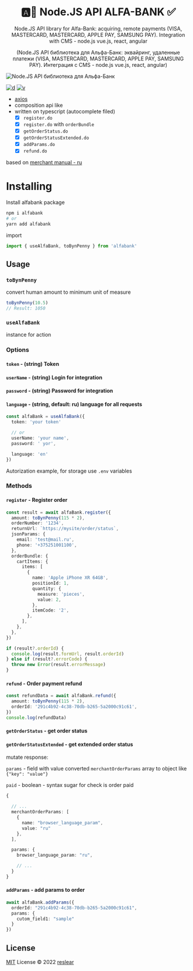 <h1 align="center">🅰️🏦 Node.JS API ALFA-BANK ✅</h1>
<p align="center">Node.JS API library for Alfa-Bank: acquiring, remote payments (VISA, MASTERCARD, MASTERCARD, APPLE PAY, SAMSUNG PAY). Integration with CMS - node.js vue.js, react, angular</p>

<p align="center">(Node.JS API библиотека для Альфа-Банк: эквайринг, удаленные платежи (VISA, MASTERCARD, MASTERCARD, APPLE PAY, SAMSUNG PAY). Интеграция с CMS - node.js vue.js, react, angular)</p>

<img align="center" alt="Node.JS API библиотека для Альфа-Банк" title="Node.JS API library for Alfa-Bank" src="https://github.com/whalest/alfabank/blob/main/assets/main.png?raw=true" />

[![d](https://img.shields.io/npm/dm/alfabank.svg?style=flat-square)](https://npmjs.com/package/alfabank)
[![v](https://img.shields.io/npm/v/alfabank/latest.svg?style=flat-square)](https://npmjs.com/package/alfabank)

- [axios](https://github.com/axios/axios)
- composition api like
- written on typescript (autocomplete filed)
  - [x] `register.do`
  - [x] `register.do` with `orderBundle`
  - [x] `getOrderStatus.do`
  - [x] `getOrderStatusExtended.do`
  - [x] `addParams.do`
  - [x] `refund.do`

based on [merchant manual - ru](https://alfa-biz.by/acquiring/docs/merchantmanual.pdf#page=92)

# Installing

Install alfabank package

```sh
npm i alfabank
# or
yarn add alfabank
```

import

```ts
import { useAlfaBank, toBynPenny } from 'alfabank'
```

## Usage

### `toBynPenny`

convert human amount to minimum unit of measure

```ts
toBynPenny(10.5)
// Result: 1050
```

### `useAlfaBank`

instance for action

### Options

#### `token` - (string) Token

#### `userName` - (string) Login for integration

#### `password` - (string) Password for integration

#### `language` - (string, default: ru) language for all requests

```ts
const alfaBank = useAlfaBank({
  token: 'your token'

  // or
  userName: 'your name',
  password: ' yor',

  language: 'en'
})
```

Autorization example, for storage use `.env` variables

### Methods

#### `register` - Register order

```ts
const result = await alfaBank.register({
  amount: toBynPenny(115 * 2),
  orderNumber: '1234',
  returnUrl: `https://mysite/order/status`,
  jsonParams: {
    email: 'test@mail.ru',
    phone: '+375251001100',
  },
  orderBundle: {
    cartItems: {
      items: [
        {
          name: 'Apple iPhone XR 64GB',
          positionId: 1,
          quantity: {
            measure: 'pieces',
            value: 2,
          },
          itemCode: '2',
        },
      ],
    },
  },
})

if (result?.orderId) {
  console.log(result.formUrl, result.orderId)
} else if (result?.errorCode) {
  throw new Error(result.errorMessage)
}
```

#### `refund` - Order payment refund

```ts
const refundData = await alfaBank.refund({
  amount: toBynPenny(115 * 2),
  orderId: '291c4b92-4c38-70db-b265-5a2000c91c61',
})
console.log(refundData)
```

#### `getOrderStatus` - get order status

#### `getOrderStatusExtended` - get extended order status

mutate response:

`params` - field with value converted `merchantOrderParams` array to object like `{"key": "value"}`

`paid` - boolean - syntax sugar for check is order paid

```ts
{

  // ...
  merchantOrderParams: [
    {
      name: "browser_language_param",
      value: "ru"
    },
  ],

  params: {
    browser_language_param: "ru",

    // ...
  }
}
```

#### `addParams` - add params to order

```ts
await alfaBank.addParams({
  orderId: "291c4b92-4c38-70db-b265-5a2000c91c61",
  params: {
    cutom_field1: "sample"
  }
})
```

## License

[MIT](./LICENSE) License © 2022 [reslear](https://github.com/reslear)
